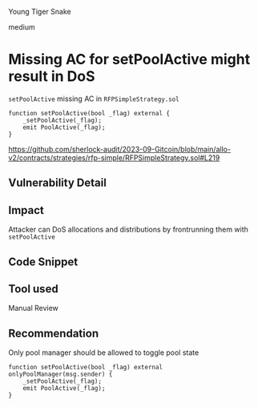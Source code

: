 Young Tiger Snake

medium

# Missing AC for setPoolActive might result in DoS
`setPoolActive` missing AC in `RFPSimpleStrategy.sol`
```solidity
function setPoolActive(bool _flag) external {
    _setPoolActive(_flag);
    emit PoolActive(_flag);
}
```

https://github.com/sherlock-audit/2023-09-Gitcoin/blob/main/allo-v2/contracts/strategies/rfp-simple/RFPSimpleStrategy.sol#L219

## Vulnerability Detail

## Impact
Attacker can DoS allocations and distributions by frontrunning them with `setPoolActive`
## Code Snippet

## Tool used

Manual Review

## Recommendation
Only pool manager should be allowed to toggle pool state
```solidity
function setPoolActive(bool _flag) external onlyPoolManager(msg.sender) {
    _setPoolActive(_flag);
    emit PoolActive(_flag);
}
```